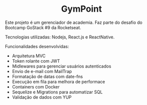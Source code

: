 <h1 align="center">
  GymPoint
</h1>

Este projeto é um gerenciador de academia. Faz parte do desafio do Bootcamp GoStack #9 da Rocketseat.

Tecnologias utilizadas: Nodejs, React.js e ReactNative.

Funcionalidades desenvolvidas:

<ul>
  <li>Arquitetura MVC</li>
  <li>Token rolante com JWT</li>
  <li>Midlewares para gerenciar usuários autenticados</li>
  <li>Envio de e-mail com MailTrap</li>
  <li>Formatação de datas com date-fns</li>
  <li>Execução em fila para melhora de performace</li>
  <li>Containers com Docker</li>
  <li>Sequelize e Migrations para automatizar SQL</li>
  <li>Validação de dados com YUP</li>
</ul>

